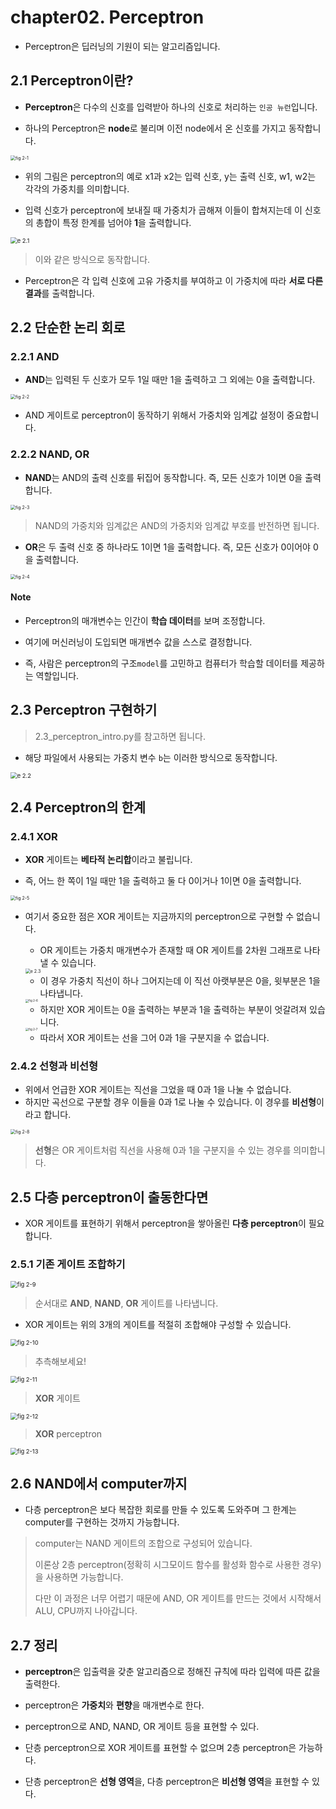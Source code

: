 # chapter02. Perceptron

- Perceptron은 딥러닝의 기원이 되는 알고리즘입니다.

## 2.1 Perceptron이란?

- **Perceptron**은 다수의 신호를 입력받아 하나의 신호로 처리하는 `인공 뉴런`입니다.

- 하나의 Perceptron은 **node**로 불리며 이전 node에서 온 신호를 가지고 동작합니다.

<img src="README.assets/fig 2-1.png" alt="fig 2-1" style="zoom:50%;" />

- 위의 그림은 perceptron의 예로 x1과 x2는 입력 신호, y는 출력 신호, w1, w2는 각각의 가중치를 의미합니다.

- 입력 신호가 perceptron에 보내질 때 가중치가 곱해져 이들이 합쳐지는데 이 신호의 총합이 특정 한계를 넘어야 **1**을 출력합니다.

<img src="README.assets/e 2.1.png" alt="e 2.1" style="zoom: 67%;" />

> 이와 같은 방식으로 동작합니다.

- Perceptron은 각 입력 신호에 고유 가중치를 부여하고 이 가중치에 따라 **서로 다른 결과**를 출력합니다.

## 2.2 단순한 논리 회로

### 2.2.1 AND

- **AND**는 입력된 두 신호가 모두 1일 때만 1을 출력하고 그 외에는 0을 출력합니다.

<img src="README.assets/fig 2-2.png" alt="fig 2-2" style="zoom: 50%;" />

- AND 게이트로 perceptron이 동작하기 위해서 가중치와 임계값 설정이 중요합니다.

### 2.2.2 NAND, OR

- **NAND**는 AND의 출력 신호를 뒤집어 동작합니다. 즉, 모든 신호가 1이면 0을 출력합니다.

<img src="README.assets/fig 2-3.png" alt="fig 2-3" style="zoom:50%;" />

> NAND의 가중치와 임계값은 AND의 가중치와 임계값 부호를 반전하면 됩니다.

- **OR**은 두 출력 신호 중 하나라도 1이면 1을 출력합니다. 즉, 모든 신호가 0이어야 0을 출력합니다.

<img src="README.assets/fig 2-4.png" alt="fig 2-4" style="zoom:50%;" />

#### Note

- Perceptron의 매개변수는 인간이 **학습 데이터**를 보며 조정합니다.

- 여기에 머신러닝이 도입되면 매개변수 값을 스스로 결정합니다.

- 즉, 사람은 perceptron의 구조`model`를 고민하고 컴퓨터가 학습할 데이터를 제공하는 역할입니다.

## 2.3 Perceptron 구현하기

> 2.3_perceptron_intro.py를 참고하면 됩니다.

- 해당 파일에서 사용되는 가중치 변수 `b`는 이러한 방식으로 동작합니다.

<img src="README.assets/e 2.2.png" alt="e 2.2" style="zoom: 67%;" />

## 2.4 Perceptron의 한계

### 2.4.1 XOR

- **XOR** 게이트는 **베타적 논리합**이라고 불립니다.

- 즉, 어느 한 쪽이 1일 때만 1을 출력하고 둘 다 0이거나 1이면 0을 출력합니다.

<img src="README.assets/fig 2-5.png" alt="fig 2-5" style="zoom:50%;" />

- 여기서 중요한 점은 XOR 게이트는 지금까지의 perceptron으로 구현할 수 없습니다.

    - OR 게이트는 가중치 매개변수가 존재할 때 OR 게이트를 2차원 그래프로 나타낼 수 있습니다.

    <img src="README.assets/e 2.3.png" alt="e 2.3" style="zoom:50%;" />

    - 이 경우 가중치 직선이 하나 그어지는데 이 직선 아랫부분은 0을, 윗부분은 1을 나타냅니다.

    <img src="README.assets/fig 2-6.png" alt="fig 2-6" style="zoom: 33%;" />

    - 하지만 XOR 게이트는 0을 출력하는 부분과 1을 출력하는 부분이 엇갈려져 있습니다.
    
    <img src="README.assets/fig 2-7.png" alt="fig 2-7" style="zoom:33%;" />
    
    - 따라서 XOR 게이트는 선을 그어 0과 1을 구분지을 수 없습니다.

### 2.4.2 선형과 비선형

- 위에서 언급한 XOR 게이트는 직선을 그었을 때 0과 1을 나눌 수 없습니다.
- 하지만 곡선으로 구분할 경우 이들을 0과 1로 나눌 수 있습니다. 이 경우를 **비선형**이라고 합니다.

<img src="README.assets/fig 2-8.png" alt="fig 2-8" style="zoom:50%;" />

> **선형**은 OR 게이트처럼 직선을 사용해 0과 1을 구분지을 수 있는 경우를 의미합니다.

## 2.5 다층 perceptron이 출동한다면

- XOR 게이트를 표현하기 위해서 perceptron을 쌓아올린 **다층 perceptron**이 필요합니다.

### 2.5.1 기존 게이트 조합하기

<img src="README.assets/fig 2-9.png" alt="fig 2-9" style="zoom:67%;" />

> 순서대로 **AND**, **NAND**, **OR** 게이트를 나타냅니다.

- XOR 게이트는 위의 3개의 게이트를 적절히 조합해야 구성할 수 있습니다.

<img src="README.assets/fig 2-10.png" alt="fig 2-10" style="zoom: 67%;" />

> 추측해보세요!

<img src="README.assets/fig 2-11.png" alt="fig 2-11" style="zoom:67%;" />

> **XOR** 게이트

<img src="README.assets/fig 2-12.png" alt="fig 2-12" style="zoom:67%;" />

> **XOR** perceptron

<img src="README.assets/fig 2-13.png" alt="fig 2-13" style="zoom: 67%;" />

## 2.6 NAND에서 computer까지

- 다층 perceptron은 보다 복잡한 회로를 만들 수 있도록 도와주며 그 한계는 computer를 구현하는 것까지 가능합니다.

> computer는 NAND 게이트의 조합으로 구성되어 있습니다.
>
> 이론상 2층 perceptron(정확히 시그모이드 함수를 활성화 함수로 사용한 경우)을 사용하면 가능합니다.
>
> 다만 이 과정은 너무 어렵기 때문에 AND, OR 게이트를 만드는 것에서 시작해서 ALU, CPU까지 나아갑니다.

## 2.7 정리

- **perceptron**은 입출력을 갖춘 알고리즘으로 정해진 규칙에 따라 입력에 따른 값을 출력한다.

- perceptron은 **가중치**와 **편향**을 매개변수로 한다.

- perceptron으로 AND, NAND, OR 게이트 등을 표현할 수 있다.

- 단층 perceptron으로 XOR 게이트를 표현할 수 없으며 2층 perceptron은 가능하다.

- 단층 perceptron은 **선형 영역**을, 다층 perceptron은 **비선형 영역**을 표현할 수 있다.

